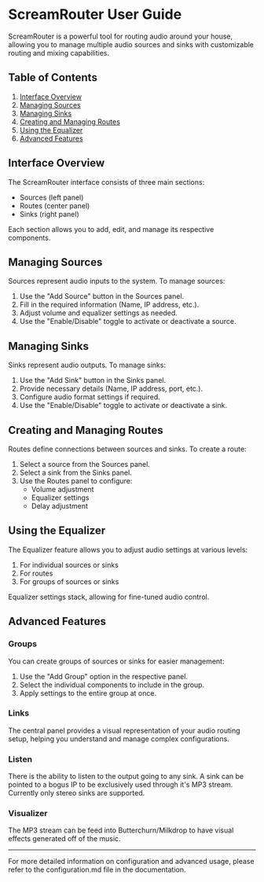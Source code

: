 # ScreamRouter User Guide

ScreamRouter is a powerful tool for routing audio around your house, allowing you to manage multiple audio sources and sinks with customizable routing and mixing capabilities.

## Table of Contents
1. [Interface Overview](#interface-overview)
2. [Managing Sources](#managing-sources)
3. [Managing Sinks](#managing-sinks)
4. [Creating and Managing Routes](#creating-and-managing-routes)
5. [Using the Equalizer](#using-the-equalizer)
6. [Advanced Features](#advanced-features)

## Interface Overview

The ScreamRouter interface consists of three main sections:
- Sources (left panel)
- Routes (center panel)
- Sinks (right panel)

Each section allows you to add, edit, and manage its respective components.

## Managing Sources

Sources represent audio inputs to the system. To manage sources:
1. Use the "Add Source" button in the Sources panel.
2. Fill in the required information (Name, IP address, etc.).
3. Adjust volume and equalizer settings as needed.
4. Use the "Enable/Disable" toggle to activate or deactivate a source.

## Managing Sinks

Sinks represent audio outputs. To manage sinks:
1. Use the "Add Sink" button in the Sinks panel.
2. Provide necessary details (Name, IP address, port, etc.).
3. Configure audio format settings if required.
4. Use the "Enable/Disable" toggle to activate or deactivate a sink.

## Creating and Managing Routes

Routes define connections between sources and sinks. To create a route:
1. Select a source from the Sources panel.
2. Select a sink from the Sinks panel.
3. Use the Routes panel to configure:
   - Volume adjustment
   - Equalizer settings
   - Delay adjustment

## Using the Equalizer

The Equalizer feature allows you to adjust audio settings at various levels:
1. For individual sources or sinks
2. For routes
3. For groups of sources or sinks

Equalizer settings stack, allowing for fine-tuned audio control.

## Advanced Features

### Groups
You can create groups of sources or sinks for easier management:
1. Use the "Add Group" option in the respective panel.
2. Select the individual components to include in the group.
3. Apply settings to the entire group at once.

### Links
The central panel provides a visual representation of your audio routing setup, helping you understand and manage complex configurations.

### Listen 

There is the ability to listen to the output going to any sink. A sink can be pointed to a bogus IP to be exclusively used through it's MP3 stream. Currently only stereo sinks are supported.

### Visualizer

The MP3 stream can be feed into Butterchurn/Milkdrop to have visual effects generated off of the music.

---

For more detailed information on configuration and advanced usage, please refer to the configuration.md file in the documentation.
